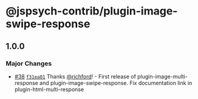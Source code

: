 # @jspsych-contrib/plugin-image-swipe-response

## 1.0.0

### Major Changes

- [#38](https://github.com/jspsych/jspsych-contrib/pull/38) [`f31ea01`](https://github.com/jspsych/jspsych-contrib/commit/f31ea012eb74eb4afe3e63af60d6e23bbbf3b9e8) Thanks [@richford](https://github.com/richford)! - First release of plugin-image-multi-response and plugin-image-swipe-response. Fix documentation link in plugin-html-multi-response
